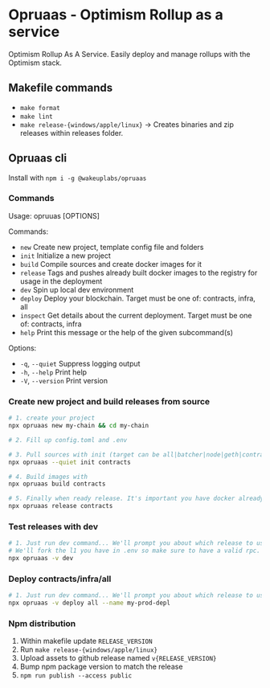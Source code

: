 
# Opruaas - Optimism Rollup as a service

Optimism Rollup As A Service. Easily deploy and manage rollups with the Optimism stack.

## Makefile commands

- `make format`
- `make lint`
- `make release-{windows/apple/linux}` -> Creates binaries and zip releases within releases folder.

## Opruaas cli

Install with `npm i -g @wakeuplabs/opruaas`

### Commands

Usage: opruuas [OPTIONS] <COMMAND>

Commands:
-  `new`      Create new project, template config file and folders
-  `init`     Initialize a new project
-  `build`    Compile sources and create docker images for it
-  `release`  Tags and pushes already built docker images to the registry for usage in the deployment
-  `dev`      Spin up local dev environment
-  `deploy`   Deploy your blockchain. Target must be one of: contracts, infra, all
-  `inspect`  Get details about the current deployment. Target must be one of: contracts, infra
-  `help`     Print this message or the help of the given subcommand(s)

Options:
-  `-q`, `--quiet`    Suppress logging output
-  `-h`, `--help`     Print help
-  `-V`, `--version`  Print version

### Create new project and build releases from source

```bash
# 1. create your project
npx opruaas new my-chain && cd my-chain

# 2. Fill up config.toml and .env

# 3. Pull sources with init (target can be all|batcher|node|geth|contracts)
npx opruaas --quiet init contracts

# 4. Build images with 
npx opruaas build contracts

# 5. Finally when ready release. It's important you have docker already configured with enough permissions to push to the repo you want to release to
npx opruaas release contracts
```

### Test releases with dev

```bash
# 1. Just run dev command... We'll prompt you about which release to use
# We'll fork the l1 you have in .env so make sure to have a valid rpc. As per wallets we'll replace your values with mock wallets already funded.
npx opruaas -v dev
```

### Deploy contracts/infra/all

```bash
# 1. Just run dev command... We'll prompt you about which release to use
npx opruaas -v deploy all --name my-prod-depl
```

### Npm distribution 

1. Within makefile update `RELEASE_VERSION`
2. Run `make release-{windows/apple/linux}`
3. Upload assets to github release named `v{RELEASE_VERSION}`
4. Bump npm package version to match the release
5. `npm run publish --access public`



